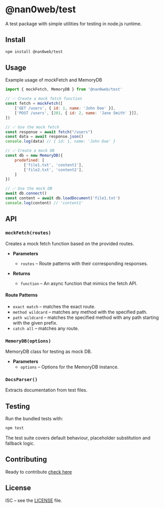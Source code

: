 # @nan0web/test

A test package with simple utilities for testing in node.js runtime.

## Install
```bash
npm install @nan0web/test
```

## Usage

Example usage of mockFetch and MemoryDB
```js
import { mockFetch, MemoryDB } from '@nan0web/test'

// ✅ Create a mock fetch function
const fetch = mockFetch([
	['GET /users', { id: 1, name: 'John Doe' }],
	['POST /users', [201, { id: 2, name: 'Jane Smith' }]],
])

// ✅ Use the mock fetch
const response = await fetch("/users")
const data = await response.json()
console.log(data) // { id: 1, name: 'John Doe' }

// ✅ Create a mock DB
const db = new MemoryDB({
	predefined: [
		['file1.txt', 'content1'],
		['file2.txt', 'content2'],
	]
})

// ✅ Use the mock DB
await db.connect()
const content = await db.loadDocument('file1.txt')
console.log(content) // 'content1'
```
## API

### `mockFetch(routes)`
Creates a mock fetch function based on the provided routes.

* **Parameters**
  * `routes` – Route patterns with their corresponding responses.

* **Returns**
  * `function` – An async function that mimics the fetch API.

#### Route Patterns
* `exact match` – matches the exact route.
* `method wildcard` – matches any method with the specified path.
* `path wildcard` – matches the specified method with any path starting with the given prefix.
* `catch all` – matches any route.

### `MemoryDB(options)`
MemoryDB class for testing as mock DB.

* **Parameters**
  * `options` – Options for the MemoryDB instance.

### `DocsParser()`
Extracts documentation from test files.

## Testing

Run the bundled tests with:
```bash
npm test
```
The test suite covers default behaviour, placeholder substitution and fallback
logic.

## Contributing

Ready to contribute [check here](./CONTRIBUTING.md)

## License

ISC – see the [LICENSE](./LICENSE) file.
